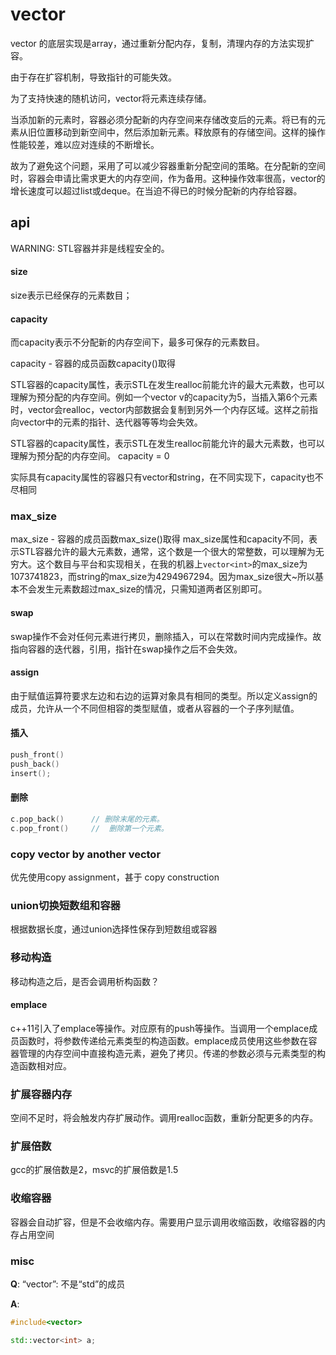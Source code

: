 # vector

vector 的底层实现是array，通过重新分配内存，复制，清理内存的方法实现扩容。

由于存在扩容机制，导致指针的可能失效。

为了支持快速的随机访问，vector将元素连续存储。

当添加新的元素时，容器必须分配新的内存空间来存储改变后的元素。将已有的元素从旧位置移动到新空间中，然后添加新元素。释放原有的存储空间。这样的操作性能较差，难以应对连续的不断增长。

故为了避免这个问题，采用了可以减少容器重新分配空间的策略。在分配新的空间时，容器会申请比需求更大的内存空间，作为备用。这种操作效率很高，vector的增长速度可以超过list或deque。在当迫不得已的时候分配新的内存给容器。
## api

WARNING: STL容器并非是线程安全的。


#### size
size表示已经保存的元素数目；
#### capacity
而capacity表示不分配新的内存空间下，最多可保存的元素数目。

capacity - 容器的成员函数capacity()取得

STL容器的capacity属性，表示STL在发生realloc前能允许的最大元素数，也可以理解为预分配的内存空间。例如一个vector<int> v的capacity为5，当插入第6个元素时，vector会realloc，vector内部数据会复制到另外一个内存区域。这样之前指向vector中的元素的指针、迭代器等等均会失效。

STL容器的capacity属性，表示STL在发生realloc前能允许的最大元素数，也可以理解为预分配的内存空间。
capacity = 0

实际具有capacity属性的容器只有vector和string，在不同实现下，capacity也不尽相同

### max_size
max_size - 容器的成员函数max_size()取得
max_size属性和capacity不同，表示STL容器允许的最大元素数，通常，这个数是一个很大的常整数，可以理解为无穷大。这个数目与平台和实现相关，在我的机器上`vector<int>`的max_size为1073741823，而string的max_size为4294967294。因为max_size很大~所以基本不会发生元素数超过max_size的情况，只需知道两者区别即可。

#### swap
swap操作不会对任何元素进行拷贝，删除插入，可以在常数时间内完成操作。故指向容器的迭代器，引用，指针在swap操作之后不会失效。

#### assign
由于赋值运算符要求左边和右边的运算对象具有相同的类型。所以定义assign的成员，允许从一个不同但相容的类型赋值，或者从容器的一个子序列赋值。

#### 插入
``` cpp
push_front()
push_back()
insert();
```
#### 删除
``` cpp
c.pop_back()      // 删除末尾的元素。
c.pop_front()     //  删除第一个元素。
```


### copy vector by another vector

优先使用copy assignment，甚于 copy construction

### union切换短数组和容器
根据数据长度，通过union选择性保存到短数组或容器
### 移动构造
移动构造之后，是否会调用析构函数？
#### emplace

c++11引入了emplace等操作。对应原有的push等操作。当调用一个emplace成员函数时，将参数传递给元素类型的构造函数。emplace成员使用这些参数在容器管理的内存空间中直接构造元素，避免了拷贝。传递的参数必须与元素类型的构造函数相对应。
### 扩展容器内存
空间不足时，将会触发内存扩展动作。调用realloc函数，重新分配更多的内存。

### 扩展倍数
gcc的扩展倍数是2，msvc的扩展倍数是1.5
### 收缩容器
容器会自动扩容，但是不会收缩内存。需要用户显示调用收缩函数，收缩容器的内存占用空间

### misc

**Q**: “vector”: 不是“std”的成员

**A**:


``` cpp
#include<vector>

std::vector<int> a;

```